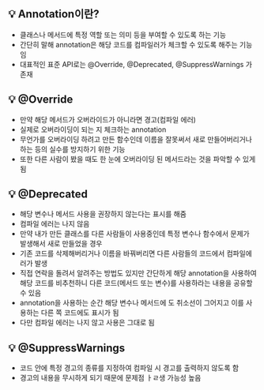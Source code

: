 <aside>
<h2>💡 Annotation이란?</h2>

</aside>

- 클래스나 메서드에 특정 역할 또는 의미 등을 부여할 수 있도록 하는 기능
- 간단히 말해 annotation은 해당 코드를 컴파일러가 체크할 수 있도록 해주는 기능임
- 대표적인 표준 API로는 @Override, @Deprecated, @SuppressWarnings 가 존재

<aside>
<h2>💡 @Override</h2>

</aside>

- 만약 해당 메서드가 오버라이드가 아니라면 경고(컴파일 에러)
- 실제로 오버라이딩이 되는 지 체크하는 annotation
- 무언가를 오버라이딩 하려고 만든 함수인데 이름을 잘못써서 새로 만들어버리거나 하는 등의 실수를 방지하기 위한 기능
- 또한 다른 사람이 봤을 때도 한 눈에 오버라이딩 된 메서드라는 것을 파악할 수 있게 됨

<aside>
<h2>💡 @Deprecated</h2>

</aside>

- 해당 변수나 메서드 사용을 권장하지 않는다는 표시를 해줌
- 컴파일 에러는 나지 않음
- 만약 내가 만든 클래스를 다른 사람들이 사용중인데 특정 변수나 함수에서 문제가 발생해서 새로 만들었을 경우
- 기존 코드를 삭제해버리거나 이름을 바꿔버리면 다른 사람들의 코드에서 컴파일에러가 발생
- 직접 연락을 돌려서 알려주는 방법도 있지만 간단하게 해당 annotation을 사용하여 해당 코드를 비추천하니 다른 코드(메서드 또는 변수)를 사용하라는 내용을 공유할 수 있음
- annotation을 사용하는 순간 해당 변수나 메서드에 도 취소선이 그어지고 이를 사용하는 다른 쪽 코드에도 표시가 됨
- 다만 컴파일 에러는 나지 않고 사용은 그대로 됨

<aside>
<h2>💡 @SuppressWarnings</h2>

</aside>

- 코드 안에 특정 경고의 종류를 지정하여 컴파일 시 경고를 출력하지 않도록 함
- 경고의 내용을 무시하게 되기 때문에 문제점 ㅏㄹ생 가능성 높음
